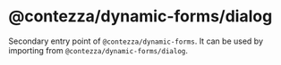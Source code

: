 # @contezza/dynamic-forms/dialog

Secondary entry point of `@contezza/dynamic-forms`. It can be used by importing from `@contezza/dynamic-forms/dialog`.

